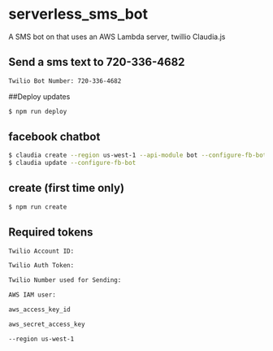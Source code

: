 # serverless_sms_bot
A SMS bot on that uses an AWS Lambda server, twillio Claudia.js

## Send a sms text to 720-336-4682 

```sh
Twilio Bot Number: 720-336-4682 
```

##Deploy updates

```sh
$ npm run deploy
```

## facebook chatbot

```sh
$ claudia create --region us-west-1 --api-module bot --configure-fb-bot
$ claudia update --configure-fb-bot
```

## create (first time only)

```sh
$ npm run create
```


## Required tokens

```sh
Twilio Account ID:
```

```sh
Twilio Auth Token:
```

```sh
Twilio Number used for Sending:
```

```sh
AWS IAM user:
```

```sh
aws_access_key_id
```

```sh
aws_secret_access_key
```

```sh
--region us-west-1
```